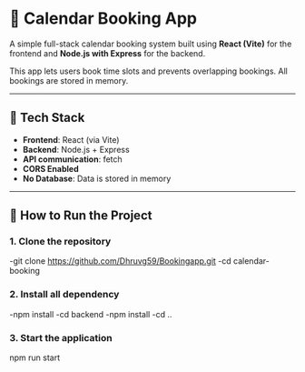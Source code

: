 <!-- # React + Vite

This template provides a minimal setup to get React working in Vite with HMR and some ESLint rules.

Currently, two official plugins are available:

- [@vitejs/plugin-react](https://github.com/vitejs/vite-plugin-react/blob/main/packages/plugin-react) uses [Babel](https://babeljs.io/) for Fast Refresh
- [@vitejs/plugin-react-swc](https://github.com/vitejs/vite-plugin-react/blob/main/packages/plugin-react-swc) uses [SWC](https://swc.rs/) for Fast Refresh

## Expanding the ESLint configuration

If you are developing a production application, we recommend using TypeScript with type-aware lint rules enabled. Check out the [TS template](https://github.com/vitejs/vite/tree/main/packages/create-vite/template-react-ts) for information on how to integrate TypeScript and [`typescript-eslint`](https://typescript-eslint.io) in your project. -->

# 📅 Calendar Booking App

A simple full-stack calendar booking system built using **React (Vite)** for the frontend and **Node.js with Express** for the backend.

This app lets users book time slots and prevents overlapping bookings. All bookings are stored in memory.

---

## 🧰 Tech Stack

- **Frontend**: React (via Vite)
- **Backend**: Node.js + Express
- **API communication**: fetch
- **CORS Enabled**
- **No Database**: Data is stored in memory

---

## 🚀 How to Run the Project

### 1. Clone the repository


-git clone https://github.com/Dhruvg59/Bookingapp.git
-cd calendar-booking

### 2. Install all dependency 

-npm install
-cd backend
-npm install
-cd ..

### 3. Start the application

npm run start 



